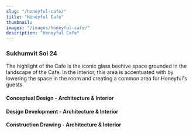 ```yaml
---
slug: "/honeyful-cafe/"
title: "Honeyful Cafe"
thumbnail:
images: "/images/honeyful-cafe/"
description: "Honeyful Cafe"
---
```


### Sukhumvit Soi 24

The highlight of the Cafe is the iconic glass beehive space grounded in the landscape of the Cafe. In the interior, this area is accentuated with by lowering the space in the room and creating a common area for Honeyful's guests.

#### Conceptual Design - Architecture & Interior

#### Design Development - Architecture & Interior

#### Construction Drawing - Architecture & Interior
